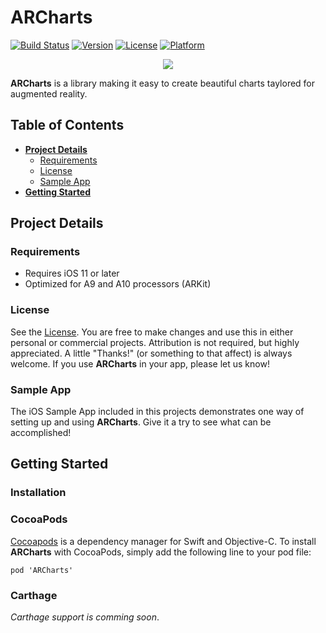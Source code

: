 # ARCharts
[![Build Status](https://travis-ci.org/Boris-Em/ARCharts.svg?branch=master)](https://travis-ci.org/Boris-Em/ARCharts)
[![Version](https://img.shields.io/cocoapods/v/ARCharts.svg?style=flat)](http://cocoadocs.org/docsets/BEMCheckBox)
[![License](https://img.shields.io/cocoapods/l/ARCharts.svg?style=flat)](http://cocoadocs.org/docsets/BEMCheckBox)
[![Platform](https://img.shields.io/cocoapods/p/ARCharts.svg?style=flat)](http://cocoadocs.org/docsets/BEMCheckBox)

<p align="center"><img src="https://image.ibb.co/mzOvZk/ARCharts_Logo.jpg"/></p>	


**ARCharts** is a library making it easy to create beautiful charts taylored for augmented reality. 

## Table of Contents

* [**Project Details**](#project-details)  
  * [Requirements](#requirements)
  * [License](#license)
  * [Sample App](#sample-app)
* [**Getting Started**](#getting-started)

## Project Details

### Requirements
- Requires iOS 11 or later
- Optimized for A9 and A10 processors (ARKit)

### License
See the [License](https://github.com/Boris-Em/ARCharts/blob/master/LICENSE). You are free to make changes and use this in either personal or commercial projects. Attribution is not required, but highly appreciated. A little "Thanks!" (or something to that affect) is always welcome. If you use **ARCharts** in your app, please let us know!

### Sample App
The iOS Sample App included in this projects demonstrates one way of setting up and using **ARCharts**. Give it a try to see what can be accomplished! 

## Getting Started

### Installation

### CocoaPods
[Cocoapods](http://www.cocoapods.org) is a dependency manager for Swift and Objective-C. To install **ARCharts** with CocoaPods, simply add the following line to your pod file:
<pre><code>pod 'ARCharts'</code></pre>

### Carthage
*Carthage support is comming soon*.
